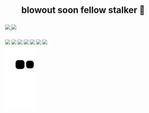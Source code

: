 <h1 align="center"> blowout soon fellow stalker 👻</h1>

  ##
  
<div>
  <a href="https://github.com/firwe">
  <img height="180em" src="https://github-readme-stats.vercel.app/api?username=firwe&show_icons=true&theme=tokyonight&include_all_commits=true&count_private=true"/>
  <img height="180em" src="https://github-readme-stats.vercel.app/api/top-langs/?username=firwe&layout=compact&langs_count=16&theme=tokyonight"/>
</div>
  
   ##
   
   <div>
   <a href="https://www.youtube.com/channel/UC03UYGPMmZhjjzEfpZoOsew" target="_blank"><img src="https://img.shields.io/badge/YouTube-FF0000?style=for-the-badge&logo=youtube&logoColor=white" target="_blank"></a>
  <a href="https://www.instagram.com/j.souzaaaa/" target="_blank"><img src="https://img.shields.io/badge/-Instagram-%23E4405F?style=for-the-badge&logo=instagram&logoColor=white" target="_blank"></a>
  <a href="https://br.pinterest.com/boolesc/" target="_blank"><img src="https://img.shields.io/badge/Pinterest-%23E60023.svg?&style=for-the-badge&logo=Pinterest&logoColor=white" target="_blank"></a>
  <a href="https://www.twitter.com/lalaopog" target="_blank"><img src="https://img.shields.io/badge/GitHub-100000?style=for-the-badge&logo=github&logoColor=white" target="_blank"></a>
  <a href="https://github.com/firwe" target="_blank"><img src="https://img.shields.io/badge/Twitter-1DA1F2?style=for-the-badge&logo=twitter&logoColor=white" target="_blank"></a>
  <a href = "mailto:joao.asouzs@gmail.com"><img src="https://img.shields.io/badge/-Gmail-%23333?style=for-the-badge&logo=gmail&logoColor=white" target="_blank"></a>
  <a href="https://www.linkedin.com/in/joão-souza-034a5a242/" target="_blank"><img src="https://img.shields.io/badge/-LinkedIn-%230077B5?style=for-the-badge&logo=linkedin&logoColor=white" target="_blank"></a> 
   </div>

   ![Snake animation](https://github.com/firwe/firwe/blob/output/github-contribution-grid-snake.svg)
  
